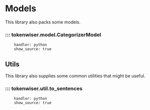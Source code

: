 # Models

This library also packs some models.

### ::: tokenwiser.model.CategorizerModel
        handler: python
        show_source: true

## Utils 

This library also supplies some common utilities that might be useful.

### ::: tokenwiser.util.to_sentences
        handler: python
        show_source: true
